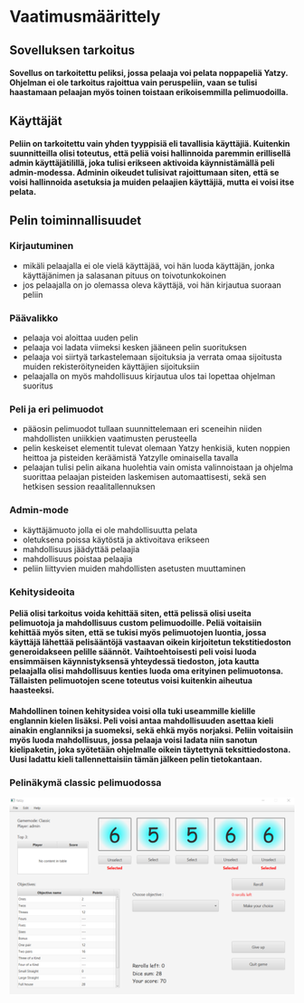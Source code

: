 # Vaatimusmäärittely
## Sovelluksen tarkoitus
#### Sovellus on tarkoitettu peliksi, jossa pelaaja voi pelata noppapeliä Yatzy. Ohjelman ei ole tarkoitus rajoittua vain peruspeliin, vaan se tulisi haastamaan pelaajan myös toinen toistaan erikoisemmilla pelimuodoilla.
## Käyttäjät
#### Peliin on tarkoitettu vain yhden tyyppisiä eli tavallisia käyttäjiä. Kuitenkin suunnitteilla olisi toteutus, että peliä voisi hallinnoida paremmin erillisellä admin käyttäjätilillä, joka tulisi erikseen aktivoida käynnistämällä peli admin-modessa. Adminin oikeudet tulisivat rajoittumaan siten, että se voisi hallinnoida asetuksia ja muiden pelaajien käyttäjiä, mutta ei voisi itse pelata.
## Pelin toiminnallisuudet
### Kirjautuminen
* mikäli pelaajalla ei ole vielä käyttäjää, voi hän luoda käyttäjän, jonka käyttäjänimen ja salasanan pituus on toivotunkokoinen
* jos pelaajalla on jo olemassa oleva käyttäjä, voi hän kirjautua suoraan peliin
### Päävalikko
* pelaaja voi aloittaa uuden pelin
* pelaaja voi ladata viimeksi kesken jääneen pelin suorituksen
* pelaaja voi siirtyä tarkastelemaan sijoituksia ja verrata omaa sijoitusta muiden rekisteröityneiden käyttäjien sijoituksiin
* pelaajalla on myös mahdollisuus kirjautua ulos tai lopettaa ohjelman suoritus
### Peli ja eri pelimuodot
* pääosin pelimuodot tullaan suunnittelemaan eri sceneihin niiden mahdollisten uniikkien vaatimusten perusteella
* pelin keskeiset elementit tulevat olemaan Yatzy henkisiä, kuten noppien heittoa ja pisteiden keräämistä Yatzylle ominaisella tavalla
* pelaajan tulisi pelin aikana huolehtia vain omista valinnoistaan ja ohjelma suorittaa pelaajan pisteiden laskemisen automaattisesti, sekä sen hetkisen session reaalitallennuksen
### Admin-mode
* käyttäjämuoto jolla ei ole mahdollisuutta pelata
* oletuksena poissa käytöstä ja aktivoitava erikseen
* mahdollisuus jäädyttää pelaajia
* mahdollisuus poistaa pelaajia
* peliin liittyvien muiden mahdollisten asetusten muuttaminen
### Kehitysideoita
#### Peliä olisi tarkoitus voida kehittää siten, että pelissä olisi useita pelimuotoja ja mahdollisuus custom pelimuodoille. Peliä voitaisiin kehittää myös siten, että se tukisi myös pelimuotojen luontia, jossa käyttäjä lähettää pelisääntöjä vastaavan oikein kirjoitetun tekstitiedoston generoidakseen pelille säännöt. Vaihtoehtoisesti peli voisi luoda ensimmäisen käynnistyksensä yhteydessä tiedoston, jota kautta pelaajalla olisi mahdollisuus kenties luoda oma erityinen pelimuotonsa. Tällaisten pelimuotojen scene toteutus voisi kuitenkin aiheutua haasteeksi.
#### Mahdollinen toinen kehitysidea voisi olla tuki useammille kielille englannin kielen lisäksi. Peli voisi antaa mahdollisuuden asettaa kieli ainakin englanniksi ja suomeksi, sekä ehkä myös norjaksi. Peliin voitaisiin myös luoda mahdollisuus, jossa pelaaja voisi ladata niin sanotun kielipaketin, joka syötetään ohjelmalle oikein täytettynä teksittiedostona. Uusi ladattu kieli tallennettaisiin tämän jälkeen pelin tietokantaan.
### Pelinäkymä classic pelimuodossa
![Classic screen](https://github.com/tsa-dom/ot-harjoitustyo/blob/master/Images/classicscreen.png "Classic screen")
